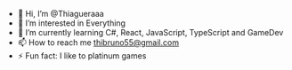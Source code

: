 - 👋 Hi, I’m @Thiagueraaa
- 👀 I’m interested in Everything
- 🌱 I’m currently learning C#, React, JavaScript, TypeScript and GameDev
- 📫 How to reach me thibruno55@gmail.com
- ⚡ Fun fact: I like to platinum games
